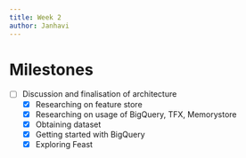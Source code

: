 ```yaml
---
title: Week 2
author: Janhavi
---
```

# Milestones
- [ ] Discussion and finalisation of architecture
	- [x] Researching on feature store 
	- [x] Researching on usage of BigQuery, TFX, Memorystore
	- [x] Obtaining dataset
	- [x] Getting started with BigQuery
	- [x] Exploring Feast
